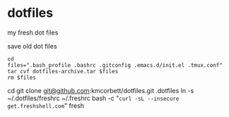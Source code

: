 dotfiles
========

my fresh dot files

save old dot files

``` 
cd 
files=".bash_profile .bashrc .gitconfig .emacs.d/init.el .tmux.conf"
tar cvf dotfiles-archive.tar $files
rm $files
```

cd
git clone git@github.com:kmcorbett/dotfiles.git .dotfiles
ln -s ~/.dotfiles/freshrc ~/.freshrc
bash -c "`curl -sL --insecure get.freshshell.com`"
fresh
```

